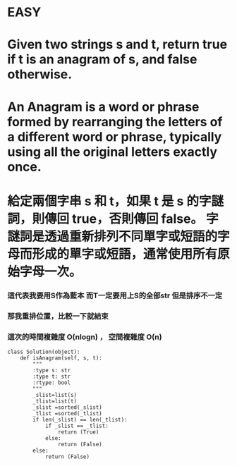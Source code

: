 # EASY

# Given two strings s and t, return true if t is an anagram of s, and false otherwise.

# An Anagram is a word or phrase formed by rearranging the letters of a different word or phrase, typically using all the original letters exactly once.

# 給定兩個字串 s 和 t，如果 t 是 s 的字謎詞，則傳回 true，否則傳回 false。 字謎詞是透過重新排列不同單字或短語的字母而形成的單字或短語，通常使用所有原始字母一次。

### 這代表我要用S作為藍本 而T一定要用上S的全部str 但是排序不一定

### 那我重排位置，比較一下就結束

### 這次的時間複雜度 O(nlogn) ， 空間複雜度 O(n)

```
class Solution(object):
    def isAnagram(self, s, t):
        """
        :type s: str
        :type t: str
        :rtype: bool
        """
        _slist=list(s)
        _tlist=list(t)
        _slist =sorted(_slist)
        _tlist =sorted(_tlist)
        if len(_slist) == len(_tlist):
            if _slist == _tlist:
                return (True)
            else:
                return (False)
        else:
            return (False)
```